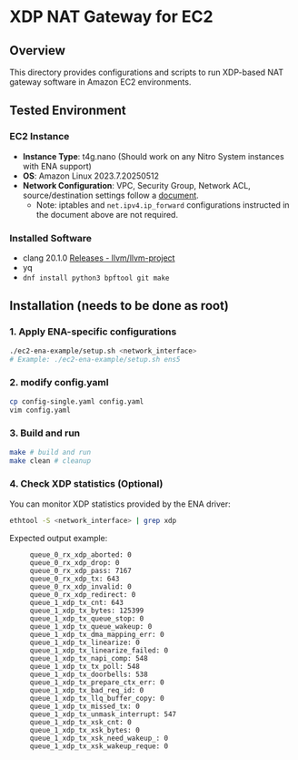 # XDP NAT Gateway for EC2
## Overview
This directory provides configurations and scripts to run XDP-based NAT gateway software in Amazon EC2 environments.

## Tested Environment
### EC2 Instance
- **Instance Type**: t4g.nano (Should work on any Nitro System instances with ENA support)
- **OS**: Amazon Linux 2023.7.20250512
- **Network Configuration**: VPC, Security Group, Network ACL, source/destination settings follow a [document](https://docs.aws.amazon.com/vpc/latest/userguide/work-with-nat-instances.html).
  - Note: iptables and `net.ipv4.ip_forward` configurations instructed in the document above are not required.

### Installed Software
- clang 20.1.0 [Releases - llvm/llvm-project](https://github.com/llvm/llvm-project/releases)
- yq
- `dnf install python3 bpftool git make`

## Installation (needs to be done as root)
### 1. Apply ENA-specific configurations
```bash
./ec2-ena-example/setup.sh <network_interface>
# Example: ./ec2-ena-example/setup.sh ens5
```
### 2. modify config.yaml
```bash
cp config-single.yaml config.yaml
vim config.yaml
```

### 3. Build and run
```bash
make # build and run
make clean # cleanup
```

### 4. Check XDP statistics (Optional)

You can monitor XDP statistics provided by the ENA driver:
```bash
ethtool -S <network_interface> | grep xdp
```

Expected output example:
```
     queue_0_rx_xdp_aborted: 0
     queue_0_rx_xdp_drop: 0
     queue_0_rx_xdp_pass: 7167
     queue_0_rx_xdp_tx: 643
     queue_0_rx_xdp_invalid: 0
     queue_0_rx_xdp_redirect: 0
     queue_1_xdp_tx_cnt: 643
     queue_1_xdp_tx_bytes: 125399
     queue_1_xdp_tx_queue_stop: 0
     queue_1_xdp_tx_queue_wakeup: 0
     queue_1_xdp_tx_dma_mapping_err: 0
     queue_1_xdp_tx_linearize: 0
     queue_1_xdp_tx_linearize_failed: 0
     queue_1_xdp_tx_napi_comp: 548
     queue_1_xdp_tx_tx_poll: 548
     queue_1_xdp_tx_doorbells: 538
     queue_1_xdp_tx_prepare_ctx_err: 0
     queue_1_xdp_tx_bad_req_id: 0
     queue_1_xdp_tx_llq_buffer_copy: 0
     queue_1_xdp_tx_missed_tx: 0
     queue_1_xdp_tx_unmask_interrupt: 547
     queue_1_xdp_tx_xsk_cnt: 0
     queue_1_xdp_tx_xsk_bytes: 0
     queue_1_xdp_tx_xsk_need_wakeup_: 0
     queue_1_xdp_tx_xsk_wakeup_reque: 0
```

